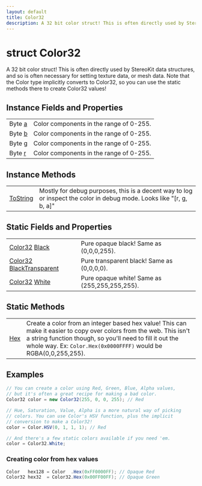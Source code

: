 ```yaml
---
layout: default
title: Color32
description: A 32 bit color struct! This is often directly used by StereoKit data structures, and so is often necessary for setting texture data, or mesh data. Note that the Color type implicitly converts to Color32, so you can use the static methods there to create Color32 values!
---
```

# struct Color32

A 32 bit color struct! This is often directly used by StereoKit data
structures, and so is often necessary for setting texture data, or mesh data.
Note that the Color type implicitly converts to Color32, so you can use the
static methods there to create Color32 values!

## Instance Fields and Properties

|  |  |
|--|--|
|Byte [a]({{site.url}}/Pages/StereoKit/Color32/a.html)|Color components in the range of 0-255.|
|Byte [b]({{site.url}}/Pages/StereoKit/Color32/b.html)|Color components in the range of 0-255.|
|Byte [g]({{site.url}}/Pages/StereoKit/Color32/g.html)|Color components in the range of 0-255.|
|Byte [r]({{site.url}}/Pages/StereoKit/Color32/r.html)|Color components in the range of 0-255.|

## Instance Methods

|  |  |
|--|--|
|[ToString]({{site.url}}/Pages/StereoKit/Color32/ToString.html)|Mostly for debug purposes, this is a decent way to log or inspect the color in debug mode. Looks like "[r, g, b, a]"|

## Static Fields and Properties

|  |  |
|--|--|
|[Color32]({{site.url}}/Pages/StereoKit/Color32.html) [Black]({{site.url}}/Pages/StereoKit/Color32/Black.html)|Pure opaque black! Same as (0,0,0,255).|
|[Color32]({{site.url}}/Pages/StereoKit/Color32.html) [BlackTransparent]({{site.url}}/Pages/StereoKit/Color32/BlackTransparent.html)|Pure transparent black! Same as (0,0,0,0).|
|[Color32]({{site.url}}/Pages/StereoKit/Color32.html) [White]({{site.url}}/Pages/StereoKit/Color32/White.html)|Pure opaque white! Same as (255,255,255,255).|

## Static Methods

|  |  |
|--|--|
|[Hex]({{site.url}}/Pages/StereoKit/Color32/Hex.html)|Create a color from an integer based hex value! This can make it easier to copy over colors from the web. This isn't a string function though, so you'll need to fill it out the whole way. Ex: `Color.Hex(0x0000FFFF)` would be RGBA(0,0,255,255).|

## Examples

```csharp
// You can create a color using Red, Green, Blue, Alpha values,
// but it's often a great recipe for making a bad color.
Color32 color = new Color32(255, 0, 0, 255); // Red

// Hue, Saturation, Value, Alpha is a more natural way of picking
// colors. You can use Color's HSV function, plus the implicit
// conversion to make a Color32!
color = Color.HSV(0, 1, 1, 1); // Red

// And there's a few static colors available if you need 'em.
color = Color32.White;
```

### Creating color from hex values
```csharp
Color   hex128 = Color  .Hex(0xFF0000FF); // Opaque Red
Color32 hex32  = Color32.Hex(0x00FF00FF); // Opaque Green
```


